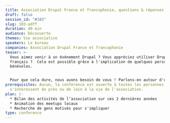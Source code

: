 ```yaml
---
title: Association Drupal France et francophonie, questions & réponses
draft: false
session_id: "#103"
slug: 103-adff
duration: 40 min
audience: Découverte
themes: Vie associative
speakers: Le bureau
companies: Association Drupal France et francophonie
teaser: >-
  Vous aimez venir à un événement Drupal ? Vous appréciez utiliser Drupal en
  français ?  Cela est possible grâce à l'implication de quelques personnes
  bénévoles. 


  Pour que cela dure, nous avons besoin de vous ! Parlons-en autour d'une table et nous répondrons à vos questions sur la vie de l'association.
prerequisites: Aucun, la conférence est ouverte à toutes les personnes qui
  s'intéressent de près ou de loin à la vie de l'association.
plan: |-
  * Bilan des activités de l’association sur ces 2 dernières années
  * Animation des meetups locaux
  * Recherche de gens motivés pour s'impliquer
type: conference
---
```

